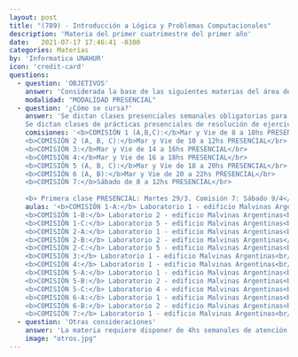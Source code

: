 ```yaml
---
layout: post
title: "(789) - Introducción a Lógica y Problemas Computacionales"
description: 'Materia del primer cuatrimestre del primer año'
date:   2021-07-17 17:46:41 -0300
categories: Materias
by: 'Informatica UNAHUR'
icon: 'credit-card'
questions:
  - question: 'OBJETIVOS'
    answer: 'Considerada la base de las siguientes materias del área de Algoritmos y Lenguajes, se busca fomentar el concepto principal de resolución de problemas como clave para entender el proceso de implementación de un programa informático. El estudio de las bases de lógica y problemas computacionales permitirá a los estudiantes poder plasmar soluciones. Además, el conocimiento adquirido en la materia les posibilitará comprender en futuros cursos el funcionamiento de herramientas profesionales de la industria del software.'
    modalidad: "MODALIDAD PRESENCIAL"
  - question: '¿Cómo se cursa?'
    answer: 'Se dictan clases presenciales semanales obligatorias para el desarrollo teórico con ejercicios de aplicación.
    Se dictan clases de prácticas presenciales de resolución de ejercicios.'
    comisiones: '<b>COMISIÓN 1 (A,B,C):</b>Mar y Vie de 8 a 10hs PRESENCIAL</br>
    <b>COMISIÓN 2 (A, B, C):</b>Mar y Vie de 10 a 12hs PRESENCIAL</br>
    <b>COMISIÓN 3:</b>Mar y Vie de 14 a 16hs PRESENCIAL</br>
    <b>COMISIÓN 4:</b>Mar y Vie de 16 a 18hs PRESENCIAL</br>
    <b>COMISIÓN 5 (A, B, C):</b>Mar y Vie de 18 a 20hs PRESENCIAL</br>
    <b>COMISIÓN 6 (A, B):</b>Mar y Vie de 20 a 22hs PRESENCIAL</br>
    <b>COMISIÓN 7:</b>Sábado de 8 a 12hs PRESENCIAL</br>
    
    <b> Primera clase PRESENCIAL: Martes 29/3. Comisión 7: Sábado 9/4</b><br/>'
    aulas: '<b>COMISIÓN 1-A:</b> Laboratorio 1 - edificio Malvinas Argentinas<br/>
    <b>COMISIÓN 1-B:</b> Laboratorio 2 - edificio Malvinas Argentinas<br/>
    <b>COMISIÓN 1-C:</b> Laboratorio 5 - edificio Malvinas Argentinas<br/>
    <b>COMISIÓN 2-A:</b> Laboratorio 1 - edificio Malvinas Argentinas<br/>
    <b>COMISIÓN 2-B:</b> Laboratorio 2 - edificio Malvinas Argentinas</br>
    <b>COMISIÓN 2-C:</b> Laboratorio 5 - edificio Malvinas Argentinas<br/>
    <b>COMISIÓN 3:</b> Laboratorio 1 - edificio Malvinas Argentinas<br/>
    <b>COMISIÓN 4:</b> Laboratorio 1 - edificio Malvinas Argentinas<br/>
    <b>COMISIÓN 5-A:</b> Laboratorio 1 - edificio Malvinas Argentinas<br/>
    <b>COMISIÓN 5-B:</b> Laboratorio 2 - edificio Malvinas Argentinas<br/>
    <b>COMISIÓN 5-C:</b> Laboratorio 4 - edificio Malvinas Argentinas<br/>
    <b>COMISIÓN 6-A:</b> Laboratorio 1 - edificio Malvinas Argentinas<br/>
    <b>COMISIÓN 6-B:</b> Laboratorio 2 - edificio Malvinas Argentinas<br/>
    <b>COMISIÓN 7:</b> Laboratorio 1 - edificio Malvinas Argentinas<br/>'
  - question: 'Otras consideraciones'
    answer: 'La materia requiere disponer de 4hs semanales de atención a las actividades que proponen los profesores . Se recomienda organizarse para disponer de otro tanto para realizar prácticas y estudiar. Es decir, unas 8hs semanales en total.'
    image: "otros.jpg"
---
```


